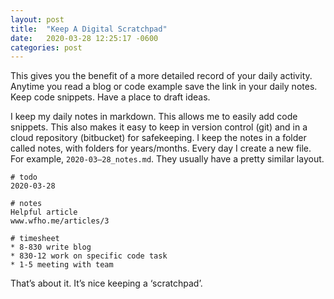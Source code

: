 ```yaml
---
layout: post
title:  "Keep A Digital Scratchpad"
date:   2020-03-28 12:25:17 -0600
categories: post
---
```


This gives you the benefit of a more detailed record of your daily activity. Anytime you read a blog or code example save the link in your daily notes. Keep code snippets. Have a place to draft ideas.

I keep my daily notes in markdown. This allows me to easily add code snippets. This also makes it easy to keep in version control (git) and in a cloud repository (bitbucket) for safekeeping. I keep the notes in a folder called notes, with folders for years/months. Every day I create a new file. For example, `2020-03–28_notes.md`. They usually have a pretty similar layout.

```
# todo
2020-03-28

# notes
Helpful article
www.wfho.me/articles/3

# timesheet
* 8-830 write blog
* 830-12 work on specific code task
* 1-5 meeting with team
```


That’s about it. It’s nice keeping a ‘scratchpad’.
